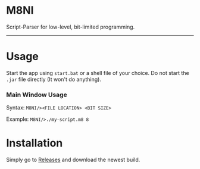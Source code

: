 # M8NI
Script-Parser for low-level, bit-limited programming.

---
# Usage
Start the app using `start.bat` or a shell file of your choice.
Do not start the `.jar` file directly (It won't do anything).

### Main Window Usage
Syntax:  ```M8NI/><FILE LOCATION> <BIT SIZE>```

Example: ```M8NI/>./my-script.m8 8```

# Installation
Simply go to [Releases](https://github.com/ah1m1/M8NI/releases) and download the newest build.
